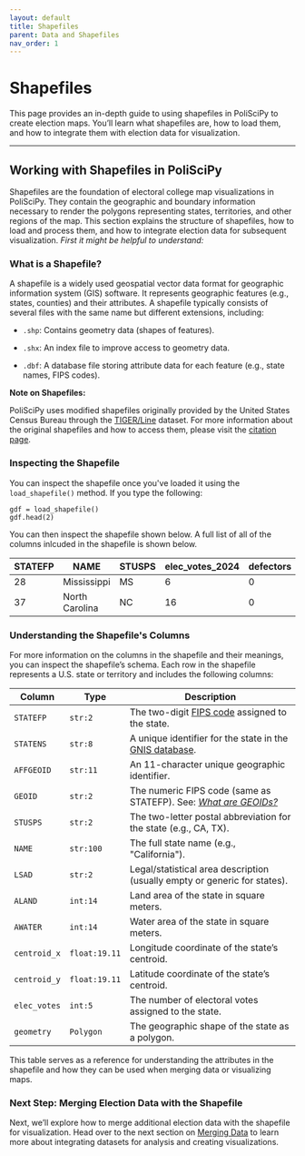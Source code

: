 ```yaml
---
layout: default
title: Shapefiles
parent: Data and Shapefiles
nav_order: 1
---
```


# Shapefiles

This page provides an in-depth guide to using shapefiles in PoliSciPy to create election maps. You’ll learn what shapefiles are, how to load them, and how to integrate them with election data for visualization.

---

## Working with Shapefiles in PoliSciPy

Shapefiles are the foundation of electoral college map visualizations in PoliSciPy. They contain the geographic and boundary information necessary to render the polygons representing states, territories, and other regions of the map. This section explains the structure of shapefiles, how to load and process them, and how to integrate election data for subsequent visualization. *First it might be helpful to understand:*

### What is a Shapefile?

A shapefile is a widely used geospatial vector data format for geographic information system (GIS) software. It represents geographic features (e.g., states, counties) and their attributes. A shapefile typically consists of several files with the same name but different extensions, including:

- `.shp`: Contains geometry data (shapes of features).

- `.shx`: An index file to improve access to geometry data.

- `.dbf`: A database file storing attribute data for each feature (e.g., state names, FIPS codes).

**Note on Shapefiles:**

PoliSciPy uses modified shapefiles originally provided by the United States Census Bureau through the [TIGER/Line](https://www.census.gov/geographies/mapping-files/time-series/geo/tiger-line-file.html) dataset. For more information about the original shapefiles and how to access them, please visit the [citation page](https://eolesinski.github.io/poliscipy/citation.html).


### Inspecting the Shapefile

You can inspect the shapefile once you've loaded it using the `load_shapefile()` method. If you type the following:

```
gdf = load_shapefile()
gdf.head(2)
```

You can then inspect the shapefile shown below. A full list of all of the columns inlcuded in the shapefile is shown below.

| STATEFP | NAME          | STUSPS | elec_votes_2024 | defectors  | defector_party | centroid_x | centroid_y | geometry       |
|---------|---------------|--------|-----------------|------------|----------------|------------|------------|----------------|
| 28      | Mississippi   | MS     | 6               | 0          | None           | -89.6652   | 32.7509    | MULTIPOLYGON   |
| 37      | North Carolina| NC     | 16              | 0          | None           | -79.3724   | 35.5415    | MULTIPOLYGON   |

### Understanding the Shapefile's Columns

For more information on the columns in the shapefile and their meanings, you can inspect the shapefile’s schema. Each row in the shapefile represents a U.S. state or territory and includes the following columns:

| Column      | Type          | Description |
|------------|--------------|-------------|
| `STATEFP`    | `str:2`        | The two-digit [FIPS code](https://transition.fcc.gov/oet/info/maps/census/fips/fips.txt) assigned to the state. |
| `STATENS`    | `str:8`        | A unique identifier for the state in the [GNIS database](https://www.usgs.gov/tools/geographic-names-information-system-gnis). |
| `AFFGEOID`   | `str:11`       | An 11-character unique geographic identifier. |
| `GEOID`      | `str:2`        | The numeric FIPS code (same as STATEFP). See: [*What are GEOIDs?*](https://www.census.gov/programs-surveys/geography/guidance/geo-identifiers.html) |
| `STUSPS`     | `str:2`        | The two-letter postal abbreviation for the state (e.g., CA, TX). |
| `NAME`       | `str:100`      | The full state name (e.g., "California"). |
| `LSAD`       | `str:2`        | Legal/statistical area description (usually empty or generic for states). |
| `ALAND`      | `int:14`       | Land area of the state in square meters. |
| `AWATER`     | `int:14`       | Water area of the state in square meters. |
| `centroid_x` | `float:19.11`  | Longitude coordinate of the state’s centroid. |
| `centroid_y` | `float:19.11`  | Latitude coordinate of the state’s centroid. |
| `elec_votes` | `int:5 `       | The number of electoral votes assigned to the state. |
| `geometry`   | `Polygon`      | The geographic shape of the state as a polygon. |

This table serves as a reference for understanding the attributes in the shapefile and how they can be used when merging data or visualizing maps.

### Next Step: Merging Election Data with the Shapefile

Next, we’ll explore how to merge additional election data with the shapefile for visualization. Head over to the next section on [Merging Data](https://eolesinski.github.io/poliscipy/merging-data.html) to learn more about integrating datasets for analysis and creating visualizations.